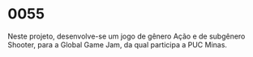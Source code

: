 # 0055
Neste projeto, desenvolve-se um jogo de gênero Ação e de subgênero Shooter, para a Global Game Jam, da qual participa a PUC Minas.

